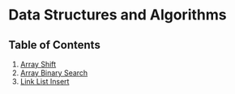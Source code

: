 # Data Structures and Algorithms

## Table of Contents

1. [Array Shift](https://github.com/darrikpuetz/data-structures-and-algorithms-C-DOTNET-/tree/master/array-shift)
2. [Array Binary Search](https://github.com/darrikpuetz/data-structures-and-algorithms-C-DOTNET-/tree/master/array-shift)
3. [Link List Insert](https://github.com/darrikpuetz/data-structures-and-algorithms-C-DOTNET-/tree/master/DSA/LinkedListInsert)



